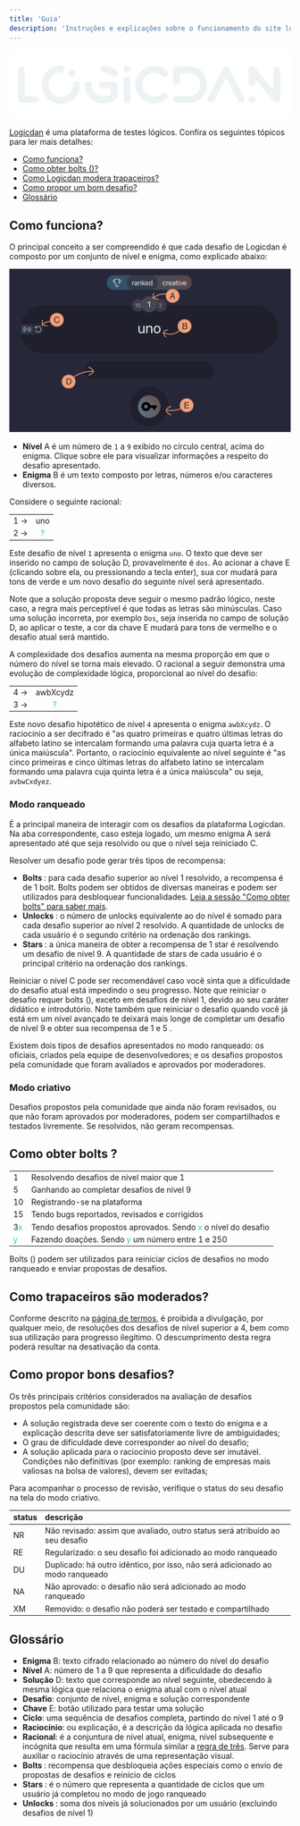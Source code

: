 ```yaml
---
title: 'Guia'
description: 'Instruções e explicações sobre o funcionamento do site logicdan.com'
---
```


[![logo](../assets/logicdan-logo.svg "Logo do Logicdan")](https://logicdan.com)

[Logicdan](https://logicdan.com) é uma plataforma de testes lógicos. Confira os seguintes tópicos para ler mais detalhes:

- [Como funciona?](#how-it-works)
- [Como obter bolts (<span class="bolt"></span>)?](#how-to-get-bolts)
- [Como Logicdan modera trapaceiros?](#how-cheaters-are-moderated)
- [Como propor um bom desafio?](#how-to-propose-good-challenges)
- [Glossário](#glossary)

## <a name="how-it-works"></a>Como funciona?

O principal conceito a ser compreendido é que cada desafio de Logicdan é composto por um conjunto de nível e enigma, como explicado abaixo:

<img class="print-screen" src="../assets/logicdan-screen.png" alt="logicdan printscreen">

- **Nível** <span class="screen-index">A</span> é um número de `1` a `9` exibido no círculo central, acima do enigma. Clique sobre ele para visualizar informações a respeito do desafio apresentado.
- **Enigma** <span class="screen-index">B</span> é um texto composto por letras, números e/ou caracteres diversos.

Considere o seguinte racional:

|   |   |
|---|:-:|
| 1 →|uno|
| 2 →| 	<font color=#26c9d1>?</font> |

Este desafio de nível `1` apresenta o enigma `uno`. O texto que deve ser inserido no campo de solução <span class="screen-index">D</span>, provavelmente é `dos`. Ao acionar a chave <span class="screen-index">E</span> (clicando sobre ela, ou pressionando a tecla enter), sua cor mudará para tons de verde e um novo desafio do seguinte nível será apresentado.

Note que a solução proposta deve seguir o mesmo padrão lógico, neste caso, a regra mais perceptível é que todas as letras são minúsculas. Caso uma solução incorreta, por exemplo `Dos`, seja inserida no campo de solução <span class="screen-index">D</span>, ao aplicar o teste, a cor da chave <span class="screen-index">E</span> mudará para tons de vermelho e o desafio atual será mantido.

A complexidade dos desafios aumenta na mesma proporção em que o número do nível se torna mais elevado. O racional a seguir demonstra uma evolução de complexidade lógica, proporcional ao nível do desafio:

|   |   |
|---|:-:|
| 4 →|awbXcydz|
| 3 →| 	<font color=#26c9d1>?</font> |

Este novo desafio hipotético de nível `4` apresenta o enigma `awbXcydz`. O raciocínio a ser decifrado é "as quatro primeiras e quatro últimas letras do alfabeto latino se intercalam formando uma palavra cuja quarta letra é a única maiúscula". Portanto, o raciocínio equivalente ao nível seguinte é "as cinco primeiras e cinco últimas letras do alfabeto latino se intercalam formando uma palavra cuja quinta letra é a única maiúscula" ou seja, `avbwCxdyez`.

### Modo ranqueado

É a principal maneira de interagir com os desafios da plataforma Logicdan. Na aba correspondente, caso esteja logado, um mesmo enigma <span class="screen-index">A</span> será apresentado até que seja resolvido ou que o nível seja reiniciado <span class="screen-index">C</span>.

Resolver um desafio pode gerar três tipos de recompensa:

- **Bolts <span class="bolt"></span>**: para cada desafio superior ao nível 1 resolvido, a recompensa é de 1 bolt. Bolts podem ser obtidos de diversas maneiras e podem ser utilizados para desbloquear funcionalidades. [Leia a sessão "Como obter bolts" para saber mais](#how-to-get-bolts).
- **Unlocks <span class="unlock"></span>**: o número de unlocks equivalente ao do nível é somado para cada desafio superior ao nível 2 resolvido. A quantidade de unlocks de cada usuário é o segundo critério na ordenação dos rankings.
- **Stars <span class="star"></span>**: a única maneira de obter a recompensa de 1 star é resolvendo um desafio de nível 9. A quantidade de stars de cada usuário é o principal critério na ordenação dos rankings.

Reiniciar o nível <span class="screen-index">C</span> pode ser recomendável caso você sinta que a dificuldade do desafio atual está impedindo o seu progresso. Note que reiniciar o desafio requer bolts (<span class="bolt"></span>), exceto em desafios de nível 1, devido ao seu caráter didático e introdutório. Note também que reiniciar o desafio quando você já está em um nível avançado te deixará mais longe de completar um desafio de nível 9 e obter sua recompensa de 1 <span class="star"></span> e 5 <span class="bolt"></span>.

Existem dois tipos de desafios apresentados no modo ranqueado: os oficiais, criados pela equipe de desenvolvedores; e os desafios propostos pela comunidade que foram avaliados e aprovados por moderadores.

### Modo criativo

Desafios propostos pela comunidade que ainda não foram revisados, ou que não foram aprovados por moderadores, podem ser compartilhados e testados livremente. Se resolvidos, não geram recompensas.

## <a name="how-to-get-bolts"></a>Como obter bolts <span class="bolt"></span>?

| | |
|:---|:---|
|1 <span class="bolt"></span>|Resolvendo desafios de nível maior que 1|
|5 <span class="bolt"></span>|Ganhando <span class="star"></span> ao completar desafios de nível 9|
|10 <span class="bolt"></span>|Registrando-se na plataforma|
|15 <span class="bolt"></span>|Tendo bugs reportados, revisados e corrigidos|
|3<font color=#26c9d1>x</font> <span class="bolt"></span>|Tendo desafios propostos aprovados. Sendo <font color=#26c9d1>x</font> o nível do desafio|
|<font color=#26c9d1>y</font> <span class="bolt"></span>|Fazendo doações. Sendo <font color=#26c9d1>y</font> um número entre 1 e 250|

Bolts (<span class="bolt"></span>) podem ser utilizados para reiniciar ciclos de desafios no modo ranqueado e enviar propostas de desafios.

## <a name="how-cheaters-are-moderated"></a>Como trapaceiros são moderados?

Conforme descrito na [página de termos](/pt/terms), é proibida a divulgação, por qualquer meio, de resoluções dos desafios de nível superior a 4, bem como sua utilização para progresso ilegítimo. O descumprimento desta regra poderá resultar na desativação da conta.

## <a name="how-to-propose-good-challenges"></a>Como propor bons desafios?

Os três principais critérios considerados na avaliação de desafios propostos pela comunidade são:

- A solução registrada deve ser coerente com o texto do enigma e a explicação descrita deve ser satisfatoriamente livre de ambiguidades;
- O grau de dificuldade deve corresponder ao nível do desafio;
- A solução aplicada para o raciocínio proposto deve ser imutável. Condições não definitivas (por exemplo: ranking de empresas mais valiosas na bolsa de valores), devem ser evitadas;

Para acompanhar o processo de revisão, verifique o status do seu desafio na tela do modo criativo.

|status|descrição|
|:---|:---|
|NR|Não revisado: assim que avaliado, outro status será atribuído ao seu desafio|
|RE|Regularizado: o seu desafio foi adicionado ao modo ranqueado|
|DU|Duplicado: há outro idêntico, por isso, não será adicionado ao modo ranqueado|
|NA|Não aprovado: o desafio não será adicionado ao modo ranqueado|
|XM|Removido: o desafio não poderá ser testado e compartilhado|


## <a name="glossary"></a>Glossário

- **Enigma** <span class="screen-index">B</span>: texto cifrado relacionado ao número do nível do desafio
- **Nível** <span class="screen-index">A</span>: número de 1 a 9 que representa a dificuldade do desafio
- **Solução** <span class="screen-index">D</span>: texto que corresponde ao nível seguinte, obedecendo à mesma lógica que relaciona o enigma atual com o nível atual
- **Desafio**: conjunto de nível, enigma e solução correspondente
- **Chave** <span class="screen-index">E</span>: botão utilizado para testar uma solução
- **Ciclo**: uma sequência de desafios completa, partindo do nível 1 até o 9
- **Raciocínio**: ou explicação, é a descrição da lógica aplicada no desafio
- **Racional**: é a conjuntura de nível atual, enigma, nível subsequente e incógnita que resulta em uma fórmula similar a [regra de três](https://pt.wikipedia.org/wiki/Regra_de_tr%C3%AAs). Serve para auxiliar o raciocínio através de uma representação visual.
- **Bolts <span class="bolt"></span>**: recompensa que desbloqueia ações especiais como o envio de propostas de desafios e reinício de ciclos
- **Stars <span class="star"></span>**: é o número que representa a quantidade de ciclos que um usuário já completou no modo de jogo ranqueado
- **Unlocks <span class="unlock"></span>**: soma dos níveis já solucionados por um usuário (excluindo desafios de nível 1)
